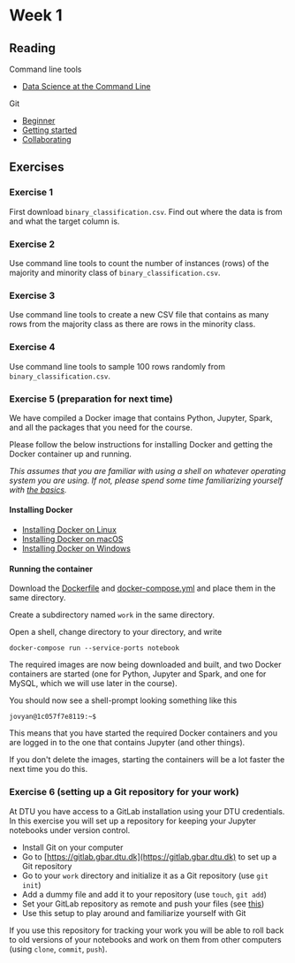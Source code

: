 # Week 1
## Reading
Command line tools
- [Data Science at the Command Line](https://www.datascienceatthecommandline.com/) 

Git
- [Beginner](https://www.atlassian.com/git/tutorials/what-is-version-control)
- [Getting started](https://www.atlassian.com/git/tutorials/setting-up-a-repository)
- [Collaborating](https://www.atlassian.com/git/tutorials/syncing)

## Exercises
### Exercise 1
First download `binary_classification.csv`. Find out where the data is from and what the target column is.

### Exercise 2
Use command line tools to count the number of instances (rows) of the majority and minority class of `binary_classification.csv`.

### Exercise 3
Use command line tools to create a new CSV file that contains as many rows from the majority class as there are rows in the minority class.

### Exercise 4
Use command line tools to sample 100 rows randomly from `binary_classification.csv`.

### Exercise 5 (preparation for next time)
We have compiled a Docker image that contains Python, Jupyter, Spark, and all the packages that you need for the course. 

Please follow the below instructions for installing Docker and getting the Docker container up and running.

_This assumes that you are familiar with using a shell on whatever operating system you are using. If not, please spend some time familiarizing yourself with [the basics](http://swcarpentry.github.io/shell-novice/)._ 

#### Installing Docker
- [Installing Docker on Linux](https://runnable.com/docker/install-docker-on-linux)
- [Installing Docker on macOS](https://runnable.com/docker/install-docker-on-macos)
- [Installing Docker on Windows](https://runnable.com/docker/install-docker-on-windows-10)

#### Running the container
Download the [Dockerfile](../docker/Dockerfile) and [docker-compose.yml](../docker/docker-compose.yml) and place them in the same directory.

Create a subdirectory named `work` in the same directory.

Open a shell, change directory to your directory, and write

```
docker-compose run --service-ports notebook
```

The required images are now being downloaded and built, and two Docker containers are started (one for Python, Jupyter and Spark, and one for MySQL, which we will use later in the course).

You should now see a shell-prompt looking something like this

```
jovyan@1c057f7e8119:~$
```

This means that you have started the required Docker containers and you are logged in to the one that contains Jupyter (and other things).

If you don't delete the images, starting the containers will be a lot faster the next time you do this.

### Exercise 6 (setting up a Git repository for your work)
At DTU you have access to a GitLab installation using your DTU credentials. In this exercise you will set up a repository for keeping your Jupyter notebooks under version control.

- Install Git on your computer
- Go to [https://gitlab.gbar.dtu.dk](https://gitlab.gbar.dtu.dk) to set up a Git repository
- Go to your `work` directory and initialize it as a Git repository (use `git init`)
- Add a dummy file and add it to your repository (use `touch`, `git add`)
- Set your GitLab repository as remote and push your files (see [this](https://help.github.com/en/articles/adding-an-existing-project-to-github-using-the-command-line)) 
- Use this setup to play around and familiarize yourself with Git

If you use this repository for tracking your work you will be able to roll back to old versions of your notebooks and work on them from other computers (using `clone`, `commit`, `push`).
